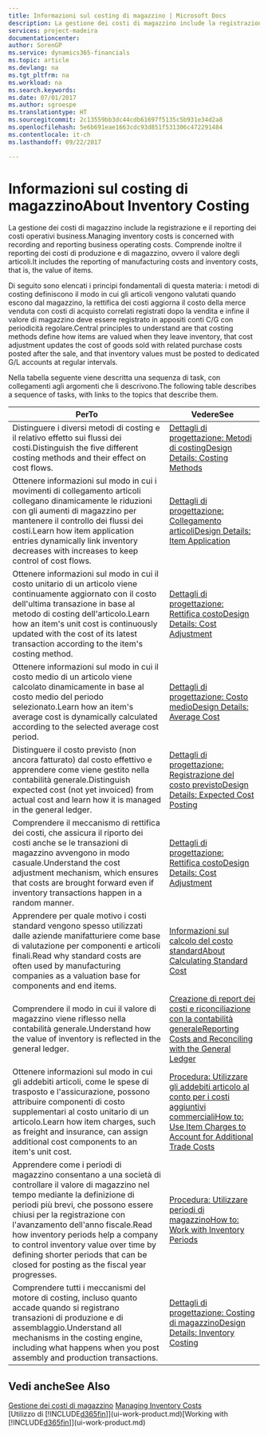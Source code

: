 ```yaml
---
title: Informazioni sul costing di magazzino | Microsoft Docs
description: La gestione dei costi di magazzino include la registrazione e il reporting dei costi operativi business. Comprende inoltre il reporting dei costi di produzione e di magazzino, ovvero il valore degli articoli.
services: project-madeira
documentationcenter: 
author: SorenGP
ms.service: dynamics365-financials
ms.topic: article
ms.devlang: na
ms.tgt_pltfrm: na
ms.workload: na
ms.search.keywords: 
ms.date: 07/01/2017
ms.author: sgroespe
ms.translationtype: HT
ms.sourcegitcommit: 2c13559bb3dc44cdb61697f5135c5b931e34d2a8
ms.openlocfilehash: 5e6b691eae1663cdc93d851f531306c472291484
ms.contentlocale: it-ch
ms.lasthandoff: 09/22/2017

---
```

# <a name="about-inventory-costing"></a><span data-ttu-id="e2022-104">Informazioni sul costing di magazzino</span><span class="sxs-lookup"><span data-stu-id="e2022-104">About Inventory Costing</span></span>
<span data-ttu-id="e2022-105">La gestione dei costi di magazzino include la registrazione e il reporting dei costi operativi business.</span><span class="sxs-lookup"><span data-stu-id="e2022-105">Managing inventory costs is concerned with recording and reporting business operating costs.</span></span> <span data-ttu-id="e2022-106">Comprende inoltre il reporting dei costi di produzione e di magazzino, ovvero il valore degli articoli.</span><span class="sxs-lookup"><span data-stu-id="e2022-106">It includes the reporting of manufacturing costs and inventory costs, that is, the value of items.</span></span>  

 <span data-ttu-id="e2022-107">Di seguito sono elencati i principi fondamentali di questa materia: i metodi di costing definiscono il modo in cui gli articoli vengono valutati quando escono dal magazzino, la rettifica dei costi aggiorna il costo della merce venduta con costi di acquisto correlati registrati dopo la vendita e infine il valore di magazzino deve essere registrato in appositi conti C/G con periodicità regolare.</span><span class="sxs-lookup"><span data-stu-id="e2022-107">Central principles to understand are that costing methods define how items are valued when they leave inventory, that cost adjustment updates the cost of goods sold with related purchase costs posted after the sale, and that inventory values must be posted to dedicated G/L accounts at regular intervals.</span></span>  

 <span data-ttu-id="e2022-108">Nella tabella seguente viene descritta una sequenza di task, con collegamenti agli argomenti che li descrivono.</span><span class="sxs-lookup"><span data-stu-id="e2022-108">The following table describes a sequence of tasks, with links to the topics that describe them.</span></span>   

|<span data-ttu-id="e2022-109">**Per**</span><span class="sxs-lookup"><span data-stu-id="e2022-109">**To**</span></span>|<span data-ttu-id="e2022-110">**Vedere**</span><span class="sxs-lookup"><span data-stu-id="e2022-110">**See**</span></span>|  
|------------|-------------|  
|<span data-ttu-id="e2022-111">Distinguere i diversi metodi di costing e il relativo effetto sui flussi dei costi.</span><span class="sxs-lookup"><span data-stu-id="e2022-111">Distinguish the five different costing methods and their effect on cost flows.</span></span>|[<span data-ttu-id="e2022-112">Dettagli di progettazione: Metodi di costing</span><span class="sxs-lookup"><span data-stu-id="e2022-112">Design Details: Costing Methods</span></span>](design-details-costing-methods.md)|  
|<span data-ttu-id="e2022-113">Ottenere informazioni sul modo in cui i movimenti di collegamento articoli collegano dinamicamente le riduzioni con gli aumenti di magazzino per mantenere il controllo dei flussi dei costi.</span><span class="sxs-lookup"><span data-stu-id="e2022-113">Learn how item application entries dynamically link inventory decreases with increases to keep control of cost flows.</span></span>|[<span data-ttu-id="e2022-114">Dettagli di progettazione: Collegamento articoli</span><span class="sxs-lookup"><span data-stu-id="e2022-114">Design Details: Item Application</span></span>](design-details-item-application.md)|  
|<span data-ttu-id="e2022-115">Ottenere informazioni sul modo in cui il costo unitario di un articolo viene continuamente aggiornato con il costo dell'ultima transazione in base al metodo di costing dell'articolo.</span><span class="sxs-lookup"><span data-stu-id="e2022-115">Learn how an item's unit cost is continuously updated with the cost of its latest transaction according to the item's costing method.</span></span>|[<span data-ttu-id="e2022-116">Dettagli di progettazione: Rettifica costo</span><span class="sxs-lookup"><span data-stu-id="e2022-116">Design Details: Cost Adjustment</span></span>](design-details-cost-adjustment.md)|  
|<span data-ttu-id="e2022-117">Ottenere informazioni sul modo in cui il costo medio di un articolo viene calcolato dinamicamente in base al costo medio del periodo selezionato.</span><span class="sxs-lookup"><span data-stu-id="e2022-117">Learn how an item's average cost is dynamically calculated according to the selected average cost period.</span></span>|[<span data-ttu-id="e2022-118">Dettagli di progettazione: Costo medio</span><span class="sxs-lookup"><span data-stu-id="e2022-118">Design Details: Average Cost</span></span>](design-details-average-cost.md)|  
|<span data-ttu-id="e2022-119">Distinguere il costo previsto (non ancora fatturato) dal costo effettivo e apprendere come viene gestito nella contabilità generale.</span><span class="sxs-lookup"><span data-stu-id="e2022-119">Distinguish expected cost (not yet invoiced) from actual cost and learn how it is managed in the general ledger.</span></span>|[<span data-ttu-id="e2022-120">Dettagli di progettazione: Registrazione del costo previsto</span><span class="sxs-lookup"><span data-stu-id="e2022-120">Design Details: Expected Cost Posting</span></span>](design-details-expected-cost-posting.md)|  
|<span data-ttu-id="e2022-121">Comprendere il meccanismo di rettifica dei costi, che assicura il riporto dei costi anche se le transazioni di magazzino avvengono in modo casuale.</span><span class="sxs-lookup"><span data-stu-id="e2022-121">Understand the cost adjustment mechanism, which ensures that costs are brought forward even if inventory transactions happen in a random manner.</span></span>|[<span data-ttu-id="e2022-122">Dettagli di progettazione: Rettifica costo</span><span class="sxs-lookup"><span data-stu-id="e2022-122">Design Details: Cost Adjustment</span></span>](design-details-cost-adjustment.md)|  
|<span data-ttu-id="e2022-123">Apprendere per quale motivo i costi standard vengono spesso utilizzati dalle aziende manifatturiere come base di valutazione per componenti e articoli finali.</span><span class="sxs-lookup"><span data-stu-id="e2022-123">Read why standard costs are often used by manufacturing companies as a valuation base for components and end items.</span></span>|[<span data-ttu-id="e2022-124">Informazioni sul calcolo del costo standard</span><span class="sxs-lookup"><span data-stu-id="e2022-124">About Calculating Standard Cost</span></span>](finance-about-calculating-standard-cost.md)|  
|<span data-ttu-id="e2022-125">Comprendere il modo in cui il valore di magazzino viene riflesso nella contabilità generale.</span><span class="sxs-lookup"><span data-stu-id="e2022-125">Understand how the value of inventory is reflected in the general ledger.</span></span>|[<span data-ttu-id="e2022-126">Creazione di report dei costi e riconciliazione con la contabilità generale</span><span class="sxs-lookup"><span data-stu-id="e2022-126">Reporting Costs and Reconciling with the General Ledger</span></span>](finance-report-costs-and-reconcile-with-the-general-ledger.md)|  
|<span data-ttu-id="e2022-127">Ottenere informazioni sul modo in cui gli addebiti articoli, come le spese di trasposto e l'assicurazione, possono attribuire componenti di costo supplementari al costo unitario di un articolo.</span><span class="sxs-lookup"><span data-stu-id="e2022-127">Learn how item charges, such as freight and insurance, can assign additional cost components to an item's unit cost.</span></span>|[<span data-ttu-id="e2022-128">Procedura: Utilizzare gli addebiti articolo al conto per i costi aggiuntivi commerciali</span><span class="sxs-lookup"><span data-stu-id="e2022-128">How to: Use Item Charges to Account for Additional Trade Costs</span></span>](payables-how-assign-item-charges.md)|  
|<span data-ttu-id="e2022-129">Apprendere come i periodi di magazzino consentano a una società di controllare il valore di magazzino nel tempo mediante la definizione di periodi più brevi, che possono essere chiusi per la registrazione con l'avanzamento dell'anno fiscale.</span><span class="sxs-lookup"><span data-stu-id="e2022-129">Read how inventory periods help a company to control inventory value over time by defining shorter periods that can be closed for posting as the fiscal year progresses.</span></span>|[<span data-ttu-id="e2022-130">Procedura: Utilizzare periodi di magazzino</span><span class="sxs-lookup"><span data-stu-id="e2022-130">How to: Work with Inventory Periods</span></span>](finance-how-to-work-with-inventory-periods.md)|  
|<span data-ttu-id="e2022-131">Comprendere tutti i meccanismi del motore di costing, incluso quanto accade quando si registrano transazioni di produzione e di assemblaggio.</span><span class="sxs-lookup"><span data-stu-id="e2022-131">Understand all mechanisms in the costing engine, including what happens when you post assembly and production transactions.</span></span>|[<span data-ttu-id="e2022-132">Dettagli di progettazione: Costing di magazzino</span><span class="sxs-lookup"><span data-stu-id="e2022-132">Design Details: Inventory Costing</span></span>](design-details-inventory-costing.md)|

## <a name="see-also"></a><span data-ttu-id="e2022-133">Vedi anche</span><span class="sxs-lookup"><span data-stu-id="e2022-133">See Also</span></span>
<span data-ttu-id="e2022-134">[Gestione dei costi di magazzino](finance-manage-inventory-costs.md)  </span><span class="sxs-lookup"><span data-stu-id="e2022-134">[Managing Inventory Costs](finance-manage-inventory-costs.md)  </span></span>  
<span data-ttu-id="e2022-135">[Utilizzo di [!INCLUDE[d365fin](includes/d365fin_md.md)]](ui-work-product.md)</span><span class="sxs-lookup"><span data-stu-id="e2022-135">[Working with [!INCLUDE[d365fin](includes/d365fin_md.md)]](ui-work-product.md)</span></span>

